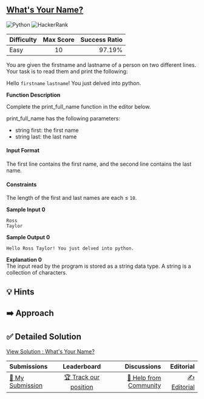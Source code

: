 ## [What's Your Name?](https://www.hackerrank.com/challenges/whats-your-name)

![Python](https://img.shields.io/badge/python-3670A0?style=for-the-badge&logo=python&logoColor=ffdd54) ![HackerRank](https://img.shields.io/badge/-Hackerrank-2EC866?style=for-the-badge&logo=HackerRank&logoColor=white)

| Difficulty | Max Score | Success Ratio |
| :--------- | :-------: | ------------: |
| Easy       |    10     |        97.19% |

You are given the firstname and lastname of a person on two different lines. Your task is to read them and print the 
following:

Hello <code>firstname</code> <code>lastname</code>! You just delved into python.


**Function Description**

Complete the print_full_name function in the editor below.

print_full_name has the following parameters:

* string first: the first name
* string last: the last name


#### Input Format

The first line contains the first name, and the second line contains the last name.

#### Constraints

The length of the first and last names are each ≤ `10`.

**Sample Input 0**  
```
Ross
Taylor
```

**Sample Output 0**  
```
Hello Ross Taylor! You just delved into python.
```

**Explanation 0**    
The input read by the program is stored as a string data type. A string is a collection of characters.


## 💡 Hints 

## ➡️ Approach 

## ✅ Detailed Solution
[View Solution : What's Your Name?](./whats_your_name.py)

| Submissions                                                                          |                                        Leaderboard                                        |                                                                          Discussions |                                                                      Editorial |
| :----------------------------------------------------------------------------------- | :---------------------------------------------------------------------------------------: | -----------------------------------------------------------------------------------: | -----------------------------------------------------------------------------: |
| [📝 My Submission](https://www.hackerrank.com/challenges/whats-your-name/submissions) | [🏆 Track our position](https://www.hackerrank.com/challenges/whats-your-name/leaderboard) | [🤔 Help from Community](https://www.hackerrank.com/challenges/whats-your-name/forum) | [✍️ Editorial](https://www.hackerrank.com/challenges/whats-your-name/editorial) |

